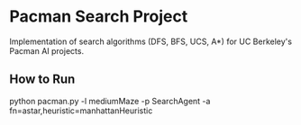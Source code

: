 # Pacman Search Project

Implementation of search algorithms (DFS, BFS, UCS, A*) for UC Berkeley's Pacman AI projects.

## How to Run
python pacman.py -l mediumMaze -p SearchAgent -a fn=astar,heuristic=manhattanHeuristic

